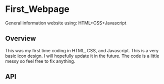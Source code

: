 # First_Webpage
General information website using: HTML+CSS+Javascript

## Overview
This was my first time coding in HTML, CSS, and Javascript. This is a very basic icon design. I will hopefully update it in the future. The code is a little messy so feel free to fix anything.

## API

